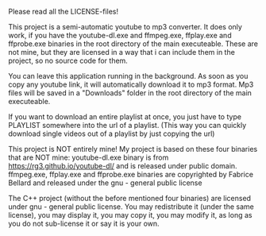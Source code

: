 Please read all the LICENSE-files!

This project is a semi-automatic youtube to mp3 converter.
It does only work, if you have the youtube-dl.exe and ffmpeg.exe, ffplay.exe and ffprobe.exe binaries in the root directory of the main executeable.
These are not mine, but they are licensed in a way that i can include them in the project, so no source code for them.

You can leave this application running in the background. As soon as you copy any youtube link, it will automatically download it to mp3 format.
Mp3 files will be saved in a "Downloads" folder in the root directory of the main executeable.

If you want to download an entire playlist at once, you just have to type PLAYLIST somewhere into the url of a playlist.
(This way you can quickly download single videos out of a playlist by just copying the url)



This project is NOT entirely mine! My project is based on these four binaries that are NOT mine:
youtube-dl.exe binary is from https://rg3.github.io/youtube-dl/ and is released under public domain.
ffmpeg.exe, ffplay.exe and ffprobe.exe binaries are copyrighted by Fabrice Bellard and released under the gnu - general public license


The C++ project (without the before mentioned four binaries) are licensed under gnu - general public license.
You may redistribute it (under the same license),
you may display it,
you may copy it,
you may modify it,
as long as you do not sub-license it or say it is your own.

